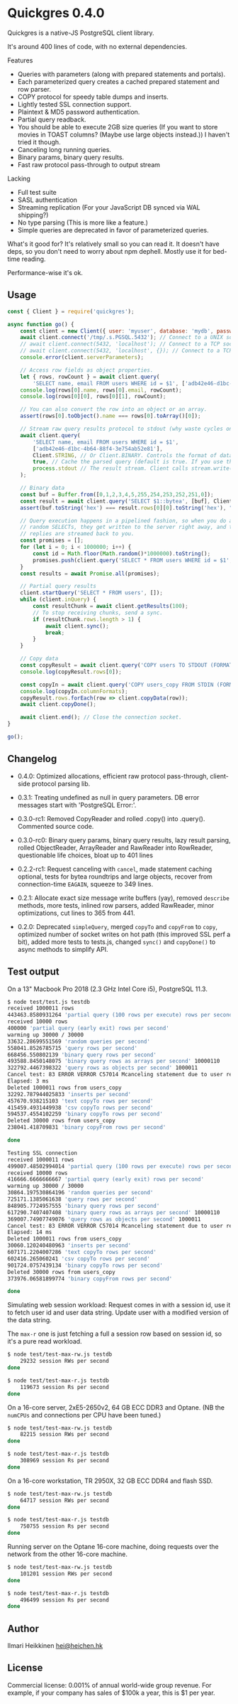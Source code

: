 # Quickgres 0.4.0

Quickgres is a native-JS PostgreSQL client library.

It's around 400 lines of code, with no external dependencies.

Features
 * Queries with parameters (along with prepared statements and portals).
 * Each parameterized query creates a cached prepared statement and row parser.
 * COPY protocol for speedy table dumps and inserts.
 * Lightly tested SSL connection support.
 * Plaintext & MD5 password authentication.
 * Partial query readback.
 * You should be able to execute 2GB size queries (If you want to store movies in TOAST columns? (Maybe use large objects instead.)) I haven't tried it though.
 * Canceling long running queries.
 * Binary params, binary query results.
 * Fast raw protocol pass-through to output stream

Lacking
 * Full test suite
 * SASL authentication
 * Streaming replication (For your JavaScript DB synced via WAL shipping?)
 * No type parsing (This is more like a feature.)
 * Simple queries are deprecated in favor of parameterized queries.

What's it good for? It's relatively small so you can read it. It doesn't have deps, so you don't need to worry about npm dephell. Mostly use it for bed-time reading.

Performance-wise it's ok.


## Usage 

```javascript
const { Client } = require('quickgres'); 

async function go() {
    const client = new Client({ user: 'myuser', database: 'mydb', password: 'mypass' });
    await client.connect('/tmp/.s.PGSQL.5432'); // Connect to a UNIX socket.
    // await client.connect(5432, 'localhost'); // Connect to a TCP socket.
    // await client.connect(5432, 'localhost', {}); // Connect to a TCP socket with SSL config (see tls.connect).
    console.error(client.serverParameters);

    // Access row fields as object properties.
    let { rows, rowCount } = await client.query(
        'SELECT name, email FROM users WHERE id = $1', ['adb42e46-d1bc-4b64-88f4-3e754ab52e81']);
    console.log(rows[0].name, rows[0].email, rowCount);
    console.log(rows[0][0], rows[0][1], rowCount);

    // You can also convert the row into an object or an array.
    assert(rows[0].toObject().name === rows[0].toArray()[0]);

    // Stream raw query results protocol to stdout (why waste cycles on parsing data...)
    await client.query(
        'SELECT name, email FROM users WHERE id = $1', 
        ['adb42e46-d1bc-4b64-88f4-3e754ab52e81'], 
        Client.STRING, // Or Client.BINARY. Controls the format of data that PostgreSQL sends you.
        true, // Cache the parsed query (default is true. If you use the query text only once, set this to false.)
        process.stdout // The result stream. Client calls stream.write(buffer) on this. See ObjectReader for details.
    );

    // Binary data
    const buf = Buffer.from([0,1,2,3,4,5,255,254,253,252,251,0]);
    const result = await client.query('SELECT $1::bytea', [buf], Client.BINARY, false);
    assert(buf.toString('hex') === result.rows[0][0].toString('hex'), "bytea roundtrip failed");

    // Query execution happens in a pipelined fashion, so when you do a million 
    // random SELECTs, they get written to the server right away, and the server
    // replies are streamed back to you.
    const promises = [];
    for (let i = 0; i < 1000000; i++) {
        const id = Math.floor(Math.random()*1000000).toString();
        promises.push(client.query('SELECT * FROM users WHERE id = $1', [id]));
    }
    const results = await Promise.all(promises);

    // Partial query results
    client.startQuery('SELECT * FROM users', []);
    while (client.inQuery) {
        const resultChunk = await client.getResults(100);
        // To stop receiving chunks, send a sync.
        if (resultChunk.rows.length > 1) {
            await client.sync();
            break;
        }
    }

    // Copy data
    const copyResult = await client.query('COPY users TO STDOUT (FORMAT binary)');
    console.log(copyResult.rows[0]);

    const copyIn = await client.query('COPY users_copy FROM STDIN (FORMAT binary)');
    console.log(copyIn.columnFormats);
    copyResult.rows.forEach(row => client.copyData(row));
    await client.copyDone();

    await client.end(); // Close the connection socket.
}

go();
```

## Changelog

 * 0.4.0: Optimized allocations, efficient raw protocol pass-through, client-side protocol parsing lib.

 * 0.3.1: Treating undefined as null in query parameters. DB error messages start with 'PostgreSQL Error:'.

 * 0.3.0-rc1: Removed CopyReader and rolled .copy() into .query(). Commented source code.

 * 0.3.0-rc0: Binary query params, binary query results, lazy result parsing, rolled ObjectReader, ArrayReader and RawReader into RowReader, questionable life choices, bloat up to 401 lines 

 * 0.2.2-rc1: Request canceling with `cancel`, made statement caching optional, tests for bytea roundtrips and large objects, recover from connection-time `EAGAIN`, squeeze to 349 lines.

 * 0.2.1: Allocate exact size message write buffers (yay), removed `describe` methods, more tests, inlined row parsers, added RawReader, minor optimizations, cut lines to 365 from 441.

 * 0.2.0: Deprecated `simpleQuery`, merged `copyTo` and `copyFrom` to `copy`, optimized number of socket writes on hot path (this improved SSL perf a bit), added more tests to tests.js, changed `sync()` and `copyDone()` to async methods to simplify API.

## Test output

On a 13" Macbook Pro 2018 (2.3 GHz Intel Core i5), PostgreSQL 11.3.

```bash
$ node test/test.js testdb
received 1000011 rows
443463.8580931264 'partial query (100 rows per execute) rows per second'
received 10000 rows
400000 'partial query (early exit) rows per second'
warming up 30000 / 30000     
33632.28699551569 'random queries per second'
558041.8526785715 'query rows per second'
668456.550802139 'binary query rows per second'
493588.8450148075 'binary query rows as arrays per second' 10000110
322792.4467398322 'query rows as objects per second' 1000011
Cancel test: 83 ERROR VERROR C57014 Mcanceling statement due to user request Fpostgres.c L3070 RProcessInterrupts  
Elapsed: 3 ms
Deleted 1000011 rows from users_copy
32292.787944025833 'inserts per second'
457670.938215103 'text copyTo rows per second'
415459.4931449938 'csv copyTo rows per second'
594537.4554102259 'binary copyTo rows per second'
Deleted 30000 rows from users_copy
238041.418709831 'binary copyFrom rows per second'

done

Testing SSL connection
received 1000011 rows
499007.48502994014 'partial query (100 rows per execute) rows per second'
received 10000 rows
416666.6666666667 'partial query (early exit) rows per second'
warming up 30000 / 30000     
30864.197530864196 'random queries per second'
725171.1385061638 'query rows per second'
848905.7724957555 'binary query rows per second'
617290.7407407408 'binary query rows as arrays per second' 10000110
369007.74907749076 'query rows as objects per second' 1000011
Cancel test: 83 ERROR VERROR C57014 Mcanceling statement due to user request Fpostgres.c L3070 RProcessInterrupts  
Elapsed: 14 ms
Deleted 1000011 rows from users_copy
30060.120240480963 'inserts per second'
607171.2204007286 'text copyTo rows per second'
602416.265060241 'csv copyTo rows per second'
901724.0757439134 'binary copyTo rows per second'
Deleted 30000 rows from users_copy
373976.06581899774 'binary copyFrom rows per second'

done

```

Simulating web session workload: Request comes in with a session id, use it to fetch user id and user data string. Update user with a modified version of the data string.

The `max-r` one is just fetching a full a session row based on session id, so it's a pure read workload.

```bash
$ node test/test-max-rw.js testdb
    29232 session RWs per second              
done

$ node test/test-max-r.js testdb
    119673 session Rs per second              
done
```

On a 16-core server, 2xE5-2650v2, 64 GB ECC DDR3 and Optane. (NB the `numCPUs` and connections per CPU have been tuned.)

```bash
$ node test/test-max-rw.js testdb
    82215 session RWs per second              
done

$ node test/test-max-r.js testdb
    308969 session Rs per second              
done
```

On a 16-core workstation, TR 2950X, 32 GB ECC DDR4 and flash SSD.

```bash
$ node test/test-max-rw.js testdb
    64717 session RWs per second              
done

$ node test/test-max-r.js testdb
    750755 session Rs per second              
done
```

Running server on the Optane 16-core machine, doing requests over the network from the other 16-core machine.

```bash
$ node test/test-max-rw.js testdb
    101201 session RWs per second              
done

$ node test/test-max-r.js testdb
    496499 session Rs per second               
done

```

## Author
Ilmari Heikkinen <hei@heichen.hk>

## License

Commercial license: 0.001% of annual world-wide group revenue. 
For example, if your company has sales of $100k a year, this is $1 per year.
